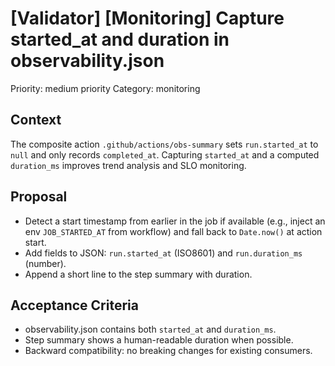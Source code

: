 # [Validator] [Monitoring] Capture started_at and duration in observability.json

Priority: medium priority
Category: monitoring

## Context
The composite action `.github/actions/obs-summary` sets `run.started_at` to `null` and only records `completed_at`. Capturing `started_at` and a computed `duration_ms` improves trend analysis and SLO monitoring.

## Proposal
- Detect a start timestamp from earlier in the job if available (e.g., inject an env `JOB_STARTED_AT` from workflow) and fall back to `Date.now()` at action start.
- Add fields to JSON: `run.started_at` (ISO8601) and `run.duration_ms` (number).
- Append a short line to the step summary with duration.

## Acceptance Criteria
- observability.json contains both `started_at` and `duration_ms`.
- Step summary shows a human-readable duration when possible.
- Backward compatibility: no breaking changes for existing consumers.
